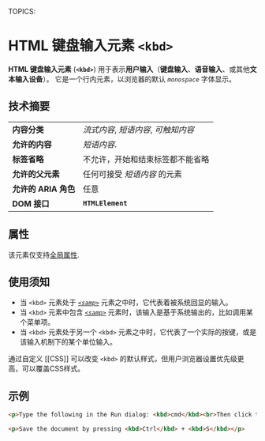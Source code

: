 TOPICS: <kbd>

# HTML 键盘输入元素 `<kbd>`

**HTML 键盘输入元素** (**`<kbd>`**) 用于表示**用户输入**（**键盘输入**、**语音输入**、或其他**文本输入设备**）。
它是一个行内元素，以浏览器的默认 *`monospace`* 字体显示。

## 技术摘要

|  |  |
| :-- | :-- |
| **内容分类** | *流式内容*, *短语内容*, *可触知内容* |
| **允许的内容** | *短语内容*. |
| **标签省略** | 不允许，开始和结束标签都不能省略 |
| **允许的父元素** | 任何可接受 *短语内容* 的元素 |
| **允许的 ARIA 角色** | 任意 |
| **DOM 接口** | **`HTMLElement`** |

## 属性

该元素仅支持[全局属性](/zh-hans/webfrontend/HTML_Global_Attributes).

## 使用须知

- 当 `<kbd>` 元素处于 *[`<samp>`](/zh-hans/webfrontend/<samp>)* 元素之中时，它代表着被系统回显的输入。
- 当 `<kbd>` 元素中包含 *[`<samp>`](/zh-hans/webfrontend/<samp>)* 元素时，该输入是基于系统输出的，比如调用某个菜单项。
- 当 `<kbd>` 元素处于另一个 `<kbd>` 元素之中时，它代表了一个实际的按键，或是该输入机制下的某个单位输入。

通过自定义 [[CSS]] 可以改变 `<kbd>` 的默认样式，但用户浏览器设置优先级更高，可以覆盖CSS样式。

## 示例

```html
<p>Type the following in the Run dialog: <kbd>cmd</kbd><br>Then click the <kbd>OK</kbd> button.</p>

<p>Save the document by pressing <kbd>Ctrl</kbd> + <kbd>S</kbd></p>
```
